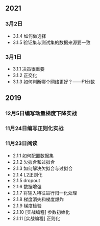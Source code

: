 ## 2021
### 3月2日
 - 3.1.4 如何做选择
 - 3.1.5 验证集与测试集的数据来源要一致
### 3月1日
 - 3.1.1 决策很重要
 - 3.1.2 正交化
 - 3.1.3 如何判断哪个网络更好？——F1分数

## 2019
### 12月5日编写动量梯度下降实战

### 11月24日编写正则化实战

### 11月23日阅读
 - 2.1.1 如何配置数据集
 - 2.1.2 欠拟合和过拟合
 - 2.1.3 如何解决欠拟合与过拟合
 - 2.1.4 L2正则化
 - 2.1.5 dropout
 - 2.1.6 数据增强
 - 2.1.7 将输入特征进行归一化处理
 - 2.1.8 梯度消失和梯度爆炸
 - 2.1.9 梯度检验
 - 2.1.10 [实战编程] 参数初始化
 - 2.1.11 [实战编程] 正则化
 